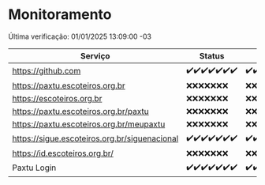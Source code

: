 # Monitoramento

Última verificação: 01/01/2025 13:09:00 -03

|Serviço|Status|Últimas 24h|
|---|---|---|
|https://github.com|<span title="2024-12-25: OK=23">✔️</span><span title="2024-12-26: OK=23">✔️</span><span title="2024-12-27: OK=23">✔️</span><span title="2024-12-28: OK=23">✔️</span><span title="2024-12-29: OK=23">✔️</span><span title="2024-12-30: OK=23">✔️</span><span title="2024-12-31: OK=15">✔️</span>|<span title="31/12/2024 13:09:00 -03 : 200">✔️</span><span title="31/12/2024 14:06:00 -03 : 200">✔️</span><span title="31/12/2024 15:10:00 -03 : 200">✔️</span><span title="31/12/2024 16:06:00 -03 : 200">✔️</span><span title="31/12/2024 17:08:00 -03 : 200">✔️</span><span title="31/12/2024 18:06:00 -03 : 200">✔️</span><span title="31/12/2024 19:07:00 -03 : 200">✔️</span><span title="31/12/2024 20:07:00 -03 : 200">✔️</span><span title="31/12/2024 21:44:00 -03 : 200">✔️</span><span title="31/12/2024 23:17:00 -03 : 200">✔️</span><span title="01/01/2025 00:20:00 -03 : 200">✔️</span><span title="01/01/2025 01:10:00 -03 : 200">✔️</span><span title="01/01/2025 02:08:00 -03 : 200">✔️</span><span title="01/01/2025 03:12:00 -03 : 200">✔️</span><span title="01/01/2025 04:08:00 -03 : 200">✔️</span><span title="01/01/2025 05:11:00 -03 : 200">✔️</span><span title="01/01/2025 06:08:00 -03 : 200">✔️</span><span title="01/01/2025 07:08:00 -03 : 200">✔️</span><span title="01/01/2025 08:06:00 -03 : 200">✔️</span><span title="01/01/2025 09:14:00 -03 : 200">✔️</span><span title="01/01/2025 10:14:00 -03 : 200">✔️</span><span title="01/01/2025 11:07:00 -03 : 200">✔️</span><span title="01/01/2025 12:07:00 -03 : 200">✔️</span><span title="01/01/2025 13:09:00 -03 : 200">✔️</span>|
|https://paxtu.escoteiros.org.br|<span title="2024-12-25: Falhas=23">❌</span><span title="2024-12-26: Falhas=23">❌</span><span title="2024-12-27: Falhas=23">❌</span><span title="2024-12-28: Falhas=23">❌</span><span title="2024-12-29: Falhas=23">❌</span><span title="2024-12-30: Falhas=23">❌</span><span title="2024-12-31: Falhas=15">❌</span>|<span title="31/12/2024 13:09:00 -03 : 403">❌</span><span title="31/12/2024 14:06:00 -03 : 403">❌</span><span title="31/12/2024 15:10:00 -03 : 403">❌</span><span title="31/12/2024 16:06:00 -03 : 403">❌</span><span title="31/12/2024 17:08:00 -03 : 403">❌</span><span title="31/12/2024 18:06:00 -03 : 403">❌</span><span title="31/12/2024 19:07:00 -03 : 403">❌</span><span title="31/12/2024 20:07:00 -03 : 403">❌</span><span title="31/12/2024 21:44:00 -03 : 403">❌</span><span title="31/12/2024 23:17:00 -03 : 403">❌</span><span title="01/01/2025 00:20:00 -03 : 403">❌</span><span title="01/01/2025 01:10:00 -03 : 403">❌</span><span title="01/01/2025 02:08:00 -03 : 403">❌</span><span title="01/01/2025 03:12:00 -03 : 403">❌</span><span title="01/01/2025 04:08:00 -03 : 403">❌</span><span title="01/01/2025 05:11:00 -03 : 403">❌</span><span title="01/01/2025 06:08:00 -03 : 403">❌</span><span title="01/01/2025 07:08:00 -03 : 403">❌</span><span title="01/01/2025 08:06:00 -03 : 403">❌</span><span title="01/01/2025 09:14:00 -03 : 403">❌</span><span title="01/01/2025 10:14:00 -03 : 403">❌</span><span title="01/01/2025 11:07:00 -03 : 403">❌</span><span title="01/01/2025 12:07:00 -03 : 403">❌</span><span title="01/01/2025 13:09:00 -03 : 403">❌</span>|
|https://escoteiros.org.br|<span title="2024-12-25: Falhas=23">❌</span><span title="2024-12-26: Falhas=23">❌</span><span title="2024-12-27: Falhas=23">❌</span><span title="2024-12-28: Falhas=23">❌</span><span title="2024-12-29: Falhas=23">❌</span><span title="2024-12-30: Falhas=23">❌</span><span title="2024-12-31: Falhas=15">❌</span>|<span title="31/12/2024 13:09:00 -03 : 403">❌</span><span title="31/12/2024 14:06:00 -03 : 403">❌</span><span title="31/12/2024 15:10:00 -03 : 403">❌</span><span title="31/12/2024 16:06:00 -03 : 403">❌</span><span title="31/12/2024 17:08:00 -03 : 403">❌</span><span title="31/12/2024 18:06:00 -03 : 403">❌</span><span title="31/12/2024 19:07:00 -03 : 403">❌</span><span title="31/12/2024 20:07:00 -03 : 403">❌</span><span title="31/12/2024 21:44:00 -03 : 403">❌</span><span title="31/12/2024 23:17:00 -03 : 403">❌</span><span title="01/01/2025 00:20:00 -03 : 403">❌</span><span title="01/01/2025 01:10:00 -03 : 403">❌</span><span title="01/01/2025 02:08:00 -03 : 403">❌</span><span title="01/01/2025 03:12:00 -03 : 403">❌</span><span title="01/01/2025 04:08:00 -03 : 403">❌</span><span title="01/01/2025 05:11:00 -03 : 403">❌</span><span title="01/01/2025 06:08:00 -03 : 403">❌</span><span title="01/01/2025 07:08:00 -03 : 403">❌</span><span title="01/01/2025 08:06:00 -03 : 403">❌</span><span title="01/01/2025 09:14:00 -03 : 403">❌</span><span title="01/01/2025 10:14:00 -03 : 403">❌</span><span title="01/01/2025 11:07:00 -03 : 403">❌</span><span title="01/01/2025 12:07:00 -03 : 403">❌</span><span title="01/01/2025 13:09:00 -03 : 403">❌</span>|
|https://paxtu.escoteiros.org.br/paxtu|<span title="2024-12-25: Falhas=23">❌</span><span title="2024-12-26: Falhas=23">❌</span><span title="2024-12-27: Falhas=23">❌</span><span title="2024-12-28: Falhas=23">❌</span><span title="2024-12-29: Falhas=23">❌</span><span title="2024-12-30: Falhas=23">❌</span><span title="2024-12-31: Falhas=15">❌</span>|<span title="31/12/2024 13:09:00 -03 : 403">❌</span><span title="31/12/2024 14:06:00 -03 : 403">❌</span><span title="31/12/2024 15:10:00 -03 : 403">❌</span><span title="31/12/2024 16:06:00 -03 : 403">❌</span><span title="31/12/2024 17:08:00 -03 : 403">❌</span><span title="31/12/2024 18:06:00 -03 : 403">❌</span><span title="31/12/2024 19:07:00 -03 : 403">❌</span><span title="31/12/2024 20:07:00 -03 : 403">❌</span><span title="31/12/2024 21:44:00 -03 : 403">❌</span><span title="31/12/2024 23:17:00 -03 : 403">❌</span><span title="01/01/2025 00:20:00 -03 : 403">❌</span><span title="01/01/2025 01:10:00 -03 : 403">❌</span><span title="01/01/2025 02:08:00 -03 : 403">❌</span><span title="01/01/2025 03:12:00 -03 : 403">❌</span><span title="01/01/2025 04:08:00 -03 : 403">❌</span><span title="01/01/2025 05:11:00 -03 : 403">❌</span><span title="01/01/2025 06:08:00 -03 : 403">❌</span><span title="01/01/2025 07:08:00 -03 : 403">❌</span><span title="01/01/2025 08:06:00 -03 : 403">❌</span><span title="01/01/2025 09:14:00 -03 : 403">❌</span><span title="01/01/2025 10:14:00 -03 : 403">❌</span><span title="01/01/2025 11:07:00 -03 : 403">❌</span><span title="01/01/2025 12:07:00 -03 : 403">❌</span><span title="01/01/2025 13:09:00 -03 : 403">❌</span>|
|https://paxtu.escoteiros.org.br/meupaxtu|<span title="2024-12-25: Falhas=23">❌</span><span title="2024-12-26: Falhas=23">❌</span><span title="2024-12-27: Falhas=23">❌</span><span title="2024-12-28: Falhas=23">❌</span><span title="2024-12-29: Falhas=23">❌</span><span title="2024-12-30: Falhas=23">❌</span><span title="2024-12-31: Falhas=15">❌</span>|<span title="31/12/2024 13:09:00 -03 : 403">❌</span><span title="31/12/2024 14:06:00 -03 : 403">❌</span><span title="31/12/2024 15:10:00 -03 : 403">❌</span><span title="31/12/2024 16:06:00 -03 : 403">❌</span><span title="31/12/2024 17:08:00 -03 : 403">❌</span><span title="31/12/2024 18:06:00 -03 : 403">❌</span><span title="31/12/2024 19:07:00 -03 : 403">❌</span><span title="31/12/2024 20:07:00 -03 : 403">❌</span><span title="31/12/2024 21:44:00 -03 : 403">❌</span><span title="31/12/2024 23:17:00 -03 : 403">❌</span><span title="01/01/2025 00:20:00 -03 : 403">❌</span><span title="01/01/2025 01:10:00 -03 : 403">❌</span><span title="01/01/2025 02:08:00 -03 : 403">❌</span><span title="01/01/2025 03:12:00 -03 : 403">❌</span><span title="01/01/2025 04:08:00 -03 : 403">❌</span><span title="01/01/2025 05:11:00 -03 : 403">❌</span><span title="01/01/2025 06:08:00 -03 : 403">❌</span><span title="01/01/2025 07:08:00 -03 : 403">❌</span><span title="01/01/2025 08:06:00 -03 : 403">❌</span><span title="01/01/2025 09:14:00 -03 : 403">❌</span><span title="01/01/2025 10:14:00 -03 : 403">❌</span><span title="01/01/2025 11:07:00 -03 : 403">❌</span><span title="01/01/2025 12:07:00 -03 : 403">❌</span><span title="01/01/2025 13:09:00 -03 : 403">❌</span>|
|https://sigue.escoteiros.org.br/siguenacional|<span title="2024-12-25: OK=23">✔️</span><span title="2024-12-26: OK=23">✔️</span><span title="2024-12-27: OK=23">✔️</span><span title="2024-12-28: OK=23">✔️</span><span title="2024-12-29: OK=23">✔️</span><span title="2024-12-30: OK=23">✔️</span><span title="2024-12-31: OK=15">✔️</span>|<span title="31/12/2024 13:09:00 -03 : 200">✔️</span><span title="31/12/2024 14:06:00 -03 : 200">✔️</span><span title="31/12/2024 15:10:00 -03 : 200">✔️</span><span title="31/12/2024 16:06:00 -03 : 200">✔️</span><span title="31/12/2024 17:08:00 -03 : 200">✔️</span><span title="31/12/2024 18:06:00 -03 : 200">✔️</span><span title="31/12/2024 19:07:00 -03 : 200">✔️</span><span title="31/12/2024 20:07:00 -03 : 200">✔️</span><span title="31/12/2024 21:44:00 -03 : 200">✔️</span><span title="31/12/2024 23:17:00 -03 : 200">✔️</span><span title="01/01/2025 00:20:00 -03 : 200">✔️</span><span title="01/01/2025 01:10:00 -03 : 200">✔️</span><span title="01/01/2025 02:08:00 -03 : 200">✔️</span><span title="01/01/2025 03:12:00 -03 : 200">✔️</span><span title="01/01/2025 04:08:00 -03 : 200">✔️</span><span title="01/01/2025 05:11:00 -03 : 200">✔️</span><span title="01/01/2025 06:08:00 -03 : 200">✔️</span><span title="01/01/2025 07:08:00 -03 : 200">✔️</span><span title="01/01/2025 08:06:00 -03 : 200">✔️</span><span title="01/01/2025 09:14:00 -03 : 200">✔️</span><span title="01/01/2025 10:14:00 -03 : 200">✔️</span><span title="01/01/2025 11:07:00 -03 : 200">✔️</span><span title="01/01/2025 12:07:00 -03 : 200">✔️</span><span title="01/01/2025 13:09:00 -03 : 200">✔️</span>|
|https://id.escoteiros.org.br/|<span title="2024-12-25: Falhas=23">❌</span><span title="2024-12-26: Falhas=23">❌</span><span title="2024-12-27: Falhas=23">❌</span><span title="2024-12-28: Falhas=23">❌</span><span title="2024-12-29: Falhas=23">❌</span><span title="2024-12-30: Falhas=23">❌</span><span title="2024-12-31: Falhas=15">❌</span>|<span title="31/12/2024 13:09:00 -03 : 403">❌</span><span title="31/12/2024 14:06:00 -03 : 403">❌</span><span title="31/12/2024 15:10:00 -03 : 403">❌</span><span title="31/12/2024 16:06:00 -03 : 403">❌</span><span title="31/12/2024 17:08:00 -03 : 403">❌</span><span title="31/12/2024 18:06:00 -03 : 403">❌</span><span title="31/12/2024 19:07:00 -03 : 403">❌</span><span title="31/12/2024 20:07:00 -03 : 403">❌</span><span title="31/12/2024 21:44:00 -03 : 403">❌</span><span title="31/12/2024 23:17:00 -03 : 403">❌</span><span title="01/01/2025 00:20:00 -03 : 403">❌</span><span title="01/01/2025 01:10:00 -03 : 403">❌</span><span title="01/01/2025 02:08:00 -03 : 403">❌</span><span title="01/01/2025 03:12:00 -03 : 403">❌</span><span title="01/01/2025 04:08:00 -03 : 403">❌</span><span title="01/01/2025 05:11:00 -03 : 403">❌</span><span title="01/01/2025 06:08:00 -03 : 403">❌</span><span title="01/01/2025 07:08:00 -03 : 403">❌</span><span title="01/01/2025 08:06:00 -03 : 403">❌</span><span title="01/01/2025 09:14:00 -03 : 403">❌</span><span title="01/01/2025 10:14:00 -03 : 403">❌</span><span title="01/01/2025 11:07:00 -03 : 403">❌</span><span title="01/01/2025 12:07:00 -03 : 403">❌</span><span title="01/01/2025 13:09:00 -03 : 403">❌</span>|
|Paxtu Login|<span title="2024-12-25: OK=23">✔️</span><span title="2024-12-26: OK=23">✔️</span><span title="2024-12-27: OK=23">✔️</span><span title="2024-12-28: OK=23">✔️</span><span title="2024-12-29: OK=23">✔️</span><span title="2024-12-30: OK=23">✔️</span><span title="2024-12-31: OK=15">✔️</span>|<span title="31/12/2024 13:09:00 -03 : 200">✔️</span><span title="31/12/2024 14:06:00 -03 : 200">✔️</span><span title="31/12/2024 15:10:00 -03 : 200">✔️</span><span title="31/12/2024 16:06:00 -03 : 200">✔️</span><span title="31/12/2024 17:08:00 -03 : 200">✔️</span><span title="31/12/2024 18:06:00 -03 : 200">✔️</span><span title="31/12/2024 19:07:00 -03 : 200">✔️</span><span title="31/12/2024 20:07:00 -03 : 200">✔️</span><span title="31/12/2024 21:44:00 -03 : 200">✔️</span><span title="31/12/2024 23:17:00 -03 : 200">✔️</span><span title="01/01/2025 00:20:00 -03 : 200">✔️</span><span title="01/01/2025 01:10:00 -03 : 200">✔️</span><span title="01/01/2025 02:08:00 -03 : 200">✔️</span><span title="01/01/2025 03:12:00 -03 : 200">✔️</span><span title="01/01/2025 04:08:00 -03 : 200">✔️</span><span title="01/01/2025 05:11:00 -03 : 200">✔️</span><span title="01/01/2025 06:08:00 -03 : 200">✔️</span><span title="01/01/2025 07:08:00 -03 : 200">✔️</span><span title="01/01/2025 08:06:00 -03 : 200">✔️</span><span title="01/01/2025 09:14:00 -03 : 200">✔️</span><span title="01/01/2025 10:14:00 -03 : 200">✔️</span><span title="01/01/2025 11:07:00 -03 : 200">✔️</span><span title="01/01/2025 12:07:00 -03 : 200">✔️</span><span title="01/01/2025 13:09:00 -03 : 200">✔️</span>|
